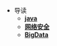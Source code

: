 <!-- docs/_sidebar.md -->
* 导读
	* [**java**](java/DesignPatterns/README.md)
	* [**网络安全**](网络安全/REDEME) 
    * [**BigData**](docs/bigData/README.md)

